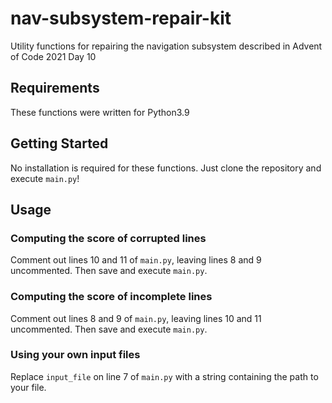 # nav-subsystem-repair-kit
Utility functions for repairing the navigation subsystem described in Advent of Code 2021 Day 10

## Requirements
These functions were written for Python3.9

## Getting Started
No installation is required for these functions. Just clone the repository and execute `main.py`!

## Usage
### Computing the score of corrupted lines
Comment out lines 10 and 11 of `main.py`, leaving lines 8 and 9 uncommented. Then save and execute `main.py`.
### Computing the score of incomplete lines
Comment out lines 8 and 9 of `main.py`, leaving lines 10 and 11 uncommented. Then save and execute `main.py`.
### Using your own input files
Replace `input_file` on line 7 of `main.py` with a string containing the path to your file.

